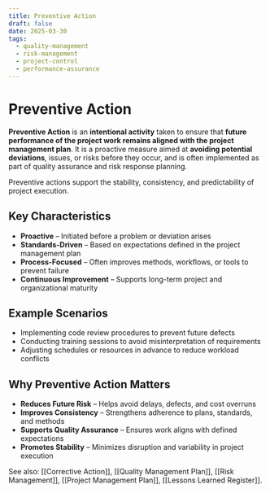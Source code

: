 ```yaml
---
title: Preventive Action
draft: false
date: 2025-03-30
tags:
  - quality-management
  - risk-management
  - project-control
  - performance-assurance
---
```


# Preventive Action

**Preventive Action** is an **intentional activity** taken to ensure that **future performance of the project work remains aligned with the project management plan**. It is a proactive measure aimed at **avoiding potential deviations**, issues, or risks before they occur, and is often implemented as part of quality assurance and risk response planning.

Preventive actions support the stability, consistency, and predictability of project execution.

## Key Characteristics

- **Proactive** – Initiated before a problem or deviation arises  
- **Standards-Driven** – Based on expectations defined in the project management plan  
- **Process-Focused** – Often improves methods, workflows, or tools to prevent failure  
- **Continuous Improvement** – Supports long-term project and organizational maturity

## Example Scenarios

- Implementing code review procedures to prevent future defects  
- Conducting training sessions to avoid misinterpretation of requirements  
- Adjusting schedules or resources in advance to reduce workload conflicts

## Why Preventive Action Matters

- **Reduces Future Risk** – Helps avoid delays, defects, and cost overruns  
- **Improves Consistency** – Strengthens adherence to plans, standards, and methods  
- **Supports Quality Assurance** – Ensures work aligns with defined expectations  
- **Promotes Stability** – Minimizes disruption and variability in project execution

See also: [[Corrective Action]], [[Quality Management Plan]], [[Risk Management]], [[Project Management Plan]], [[Lessons Learned Register]].
